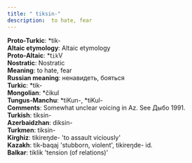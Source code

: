 ```yaml
---
title: " tiksin-"
description:  to hate, fear
---
```


<strong>Proto-Turkic</strong>:  *tik-<br>
<strong>Altaic etymology</strong>:  Altaic etymology<br>
<strong> Proto-Altaic</strong>:  *t`ik`V<br>
<strong>Nostratic</strong>:  Nostratic<br>
<strong>Meaning</strong>:  to hate, fear<br>
<strong>Russian meaning</strong>:  ненавидеть, бояться<br>
<strong>Turkic</strong>:  *tik-<br>
<strong>Mongolian</strong>:  *čikul<br>
<strong>Tungus-Manchu</strong>:  *tiKun-, *tiKul-<br>
<strong>Comments</strong>:  Somewhat unclear voicing in Az. See Дыбо 1991.<br>
<strong>Turkish</strong>:  tiksin-<br>
<strong>Azerbaidzhan</strong>:  diksin-<br>
<strong>Turkmen</strong>:  tiksin-<br>
<strong>Kirghiz</strong>:  tikireŋde- 'to assault viciously'<br>
<strong>Kazakh</strong>:  tik-baqaj 'stubborn, violent', tikireŋde- id.<br>
<strong>Balkar</strong>:  tiklik 'tension (of relations)'<br>


